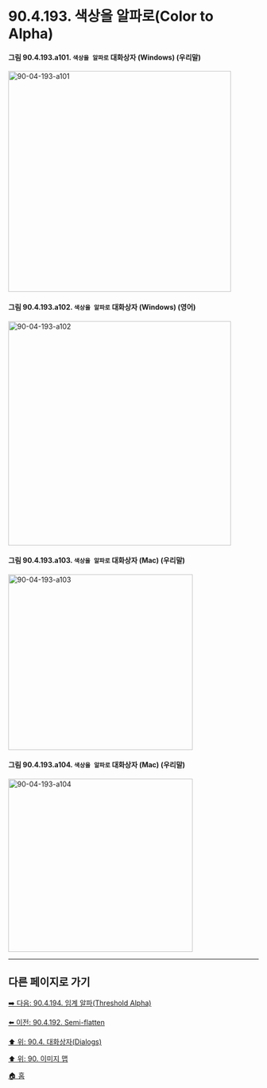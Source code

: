 # 90.4.193. 색상을 알파로(Color to Alpha)

<a id="90-04-193-a101"></a>

#### 그림 90.4.193.a101. `색상을 알파로` 대화상자 (Windows) (우리말)
<img width="448" height="444" alt="90-04-193-a101" src="https://github.com/user-attachments/assets/18aced40-cfd5-4b25-908f-6dcd5050d79f" />

<a id="90-04-193-a102"></a>

#### 그림 90.4.193.a102. `색상을 알파로` 대화상자 (Windows) (영어)
<img width="448" height="451" alt="90-04-193-a102" src="https://github.com/user-attachments/assets/38230ae1-92ca-4322-a5f2-cb624b969366" />

<a id="90-04-193-a103"></a>

#### 그림 90.4.193.a103. `색상을 알파로` 대화상자 (Mac) (우리말)
<img width="371" height="353" alt="90-04-193-a103" src="https://github.com/user-attachments/assets/235ea86b-f63d-4445-9b0c-24d7cc2b3f72" />

<a id="90-04-193-a104"></a>

#### 그림 90.4.193.a104. `색상을 알파로` 대화상자 (Mac) (우리말)
<img width="371" height="348" alt="90-04-193-a104" src="https://github.com/user-attachments/assets/d3295de8-4984-4a4b-bc3b-c7275f51c3aa" />

***

## 다른 페이지로 가기

[➡️ 다음: 90.4.194. 임계 알파(Threshold Alpha)](./90-04-0194-threshold_alpha.md)

[⬅️ 이전: 90.4.192. Semi-flatten](./90-04-0192-semi_flatten.md)

[⬆️ 위: 90.4. 대화상자(Dialogs)](./90-04-0000-dialogs.md)

[⬆️ 위: 90. 이미지 맵](./90-00-image-map.md)

[🏠 홈](./00-home.md)
